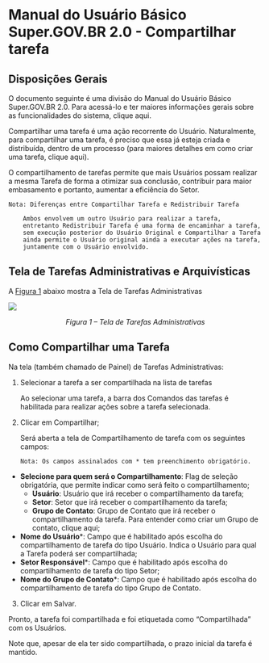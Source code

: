 # 	Manual do Usuário Básico Super.GOV.BR 2.0 - Compartilhar tarefa

## Disposições Gerais

O documento seguinte é uma divisão do Manual do Usuário Básico Super.GOV.BR 2.0. Para acessá-lo e ter maiores informações gerais sobre as funcionalidades do sistema, clique aqui. 

Compartilhar uma tarefa é uma ação recorrente do Usuário. Naturalmente, para compartilhar uma tarefa, é preciso que essa já esteja criada e distribuída, dentro de um processo (para maiores detalhes em como criar uma tarefa, clique aqui).

O compartilhamento de tarefas permite que mais Usuários possam realizar a mesma Tarefa de forma a otimizar sua conclusão, contribuir para maior embasamento e portanto, aumentar a eficiência do Setor.


```{note}
Nota: Diferenças entre Compartilhar Tarefa e Redistribuir Tarefa
	
	Ambos envolvem um outro Usuário para realizar a tarefa, 
	entretanto Redistribuir Tarefa é uma forma de encaminhar a tarefa, 
	sem execução posterior do Usuário Original e Compartilhar a Tarefa 
	ainda permite o Usuário original ainda a executar ações na tarefa, 
	juntamente com o Usuário envolvido.
```

## Tela de Tarefas Administrativas e Arquivísticas

A <ins>Figura 1</ins> abaixo mostra a Tela de Tarefas Administrativas

<img src="../../manual/figuras/Tela_de_tarefas_administrativas.PNG"/><p style="text-align: center;">*Figura 1 – Tela de Tarefas Administrativas*</p>

## Como Compartilhar uma Tarefa

Na tela (também chamado de Painel) de Tarefas Administrativas:  

1. Selecionar a tarefa a ser compartilhada na lista de tarefas

	Ao selecionar uma tarefa, a barra dos Comandos das tarefas é habilitada para realizar ações sobre a tarefa selecionada. 
	
2. Clicar em Compartilhar; 

	Será aberta a tela de Compartilhamento de tarefa com os seguintes campos:  
	
	```{note}
	Nota: Os campos assinalados com * tem preenchimento obrigatório.
	```

* **Selecione para quem será o Compartilhamento**: Flag de seleção obrigatória, que permite indicar como será feito o compartilhamento;
	* **Usuário**: Usuário que irá receber o compartilhamento da tarefa;
	* **Setor**: Setor que irá receber o compartilhamento da tarefa;
	* **Grupo de Contato**: Grupo de Contato que irá receber o compartilhamento da tarefa. Para entender como criar um Grupo de contato, clique aqui;
* **Nome do Usuário***: Campo que é habilitado após escolha do compartilhamento de tarefa do tipo Usuário. Indica o Usuário para qual a Tarefa poderá ser compartilhada;  
* **Setor Responsável***: Campo que é habilitado após escolha do compartilhamento de tarefa do tipo Setor;
* **Nome do Grupo de Contato***: Campo que é habilitado após escolha do compartilhamento de tarefa do tipo Grupo de Contato. 

3. Clicar em Salvar.

Pronto, a tarefa foi compartilhada e foi etiquetada como “Compartilhada” com os Usuários.  

Note que, apesar de ela ter sido compartilhada, o prazo inicial da tarefa é mantido. 